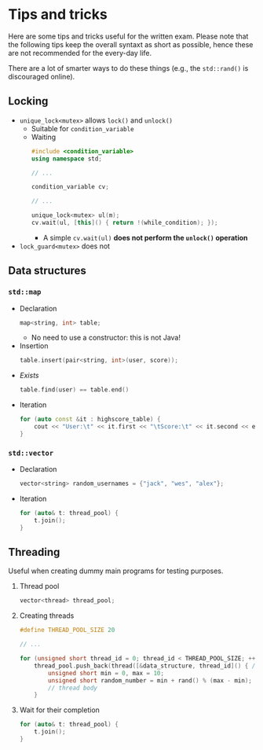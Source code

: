 # Tips and tricks

Here are some tips and tricks useful for the written exam.
Please note that the following tips keep the overall syntaxt as short
as possible, hence these are not recommended for the every-day life.

There are a lot of smarter ways to do these things (e.g., the `std::rand()` is discouraged online). 

## Locking
- `unique_lock<mutex>` allows `lock()` and `unlock()`
    - Suitable for `condition_variable`
    - Waiting
        ```cpp
      #include <condition_variable>
      using namespace std;
      
      // ...

      condition_variable cv;
      
      // ...
      
      unique_lock<mutex> ul(m);
      cv.wait(ul, [this]() { return !(while_condition); });
        ```
        - A simple `cv.wait(ul)` **does not perform the `unlock()` operation**
- `lock_guard<mutex>` does not

## Data structures

### `std::map`
- Declaration
    ```cpp
    map<string, int> table;
    ```
    - No need to use a constructor: this is not Java!
- Insertion
    ```cpp
    table.insert(pair<string, int>(user, score));
    ```
- _Exists_
    ```cpp
    table.find(user) == table.end()
    ```
- Iteration
    ```cpp
    for (auto const &it : highscore_table) {
        cout << "User:\t" << it.first << "\tScore:\t" << it.second << endl;
    }
    ```

### `std::vector`
- Declaration
    ```cpp
    vector<string> random_usernames = {"jack", "wes", "alex"};
    ```
- Iteration
    ```cpp
    for (auto& t: thread_pool) {
        t.join();
    }
    ```

## Threading
Useful when creating dummy main programs for testing purposes.

1. Thread pool
    ```cpp
    vector<thread> thread_pool;
    ```
1. Creating threads
    ```cpp
    #define THREAD_POOL_SIZE 20
    
    // ...
    
    for (unsigned short thread_id = 0; thread_id < THREAD_POOL_SIZE; ++thread_id) {
        thread_pool.push_back(thread([&data_structure, thread_id]() { /* `thread_id` by value! */
            unsigned short min = 0, max = 10;
            unsigned short random_number = min + rand() % (max - min);
            // thread body
        }
    ```
1. Wait for their completion
    ```cpp
    for (auto& t: thread_pool) {
        t.join();
    }
    ```

